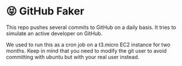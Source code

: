 # :stuck_out_tongue_closed_eyes: GitHub Faker

This repo pushes several commits to GitHub on a daily basis. It tries to 
simulate an active developer on GitHub.

We used to run this as a cron job on a t3.micro EC2 instance for two months.
Keep in mind that you need to modify the git user to avoid committing with ubuntu but with your real user instead.
